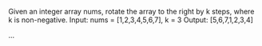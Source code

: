  ⁠Given an integer array nums, rotate the array to the right by k steps, where k is non-negative.
Input: nums = [1,2,3,4,5,6,7], k = 3
Output: [5,6,7,1,2,3,4]

...
